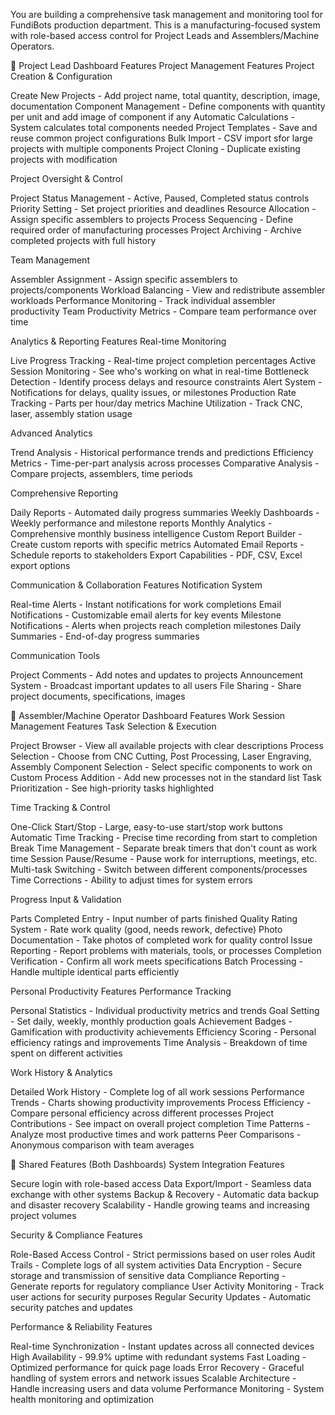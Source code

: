 You are building a comprehensive task management and monitoring tool for FundiBots production department. This is a manufacturing-focused system with role-based access control for Project Leads and Assemblers/Machine Operators.

🎯 Project Lead Dashboard Features
Project Management Features
Project Creation & Configuration

Create New Projects - Add project name, total quantity, description, image, documentation
Component Management - Define components with quantity per unit and add image of component if any
Automatic Calculations - System calculates total components needed
Project Templates - Save and reuse common project configurations
Bulk Import - CSV import sfor large projects with multiple components
Project Cloning - Duplicate existing projects with modification

Project Oversight & Control

Project Status Management - Active, Paused, Completed status controls
Priority Setting - Set project priorities and deadlines
Resource Allocation - Assign specific assemblers to projects
Process Sequencing - Define required order of manufacturing processes
Project Archiving - Archive completed projects with full history

Team Management

Assembler Assignment - Assign specific assemblers to projects/components
Workload Balancing - View and redistribute assembler workloads
Performance Monitoring - Track individual assembler productivity
Team Productivity Metrics - Compare team performance over time

Analytics & Reporting Features
Real-time Monitoring

Live Progress Tracking - Real-time project completion percentages
Active Session Monitoring - See who's working on what in real-time
Bottleneck Detection - Identify process delays and resource constraints
Alert System - Notifications for delays, quality issues, or milestones
Production Rate Tracking - Parts per hour/day metrics
Machine Utilization - Track CNC, laser, assembly station usage

Advanced Analytics

Trend Analysis - Historical performance trends and predictions
Efficiency Metrics - Time-per-part analysis across processes
Comparative Analysis - Compare projects, assemblers, time periods


Comprehensive Reporting

Daily Reports - Automated daily progress summaries
Weekly Dashboards - Weekly performance and milestone reports
Monthly Analytics - Comprehensive monthly business intelligence
Custom Report Builder - Create custom reports with specific metrics
Automated Email Reports - Schedule reports to stakeholders
Export Capabilities - PDF, CSV, Excel export options

Communication & Collaboration Features
Notification System

Real-time Alerts - Instant notifications for work completions
Email Notifications - Customizable email alerts for key events
Milestone Notifications - Alerts when projects reach completion milestones
Daily Summaries - End-of-day progress summaries


Communication Tools

Project Comments - Add notes and updates to projects
Announcement System - Broadcast important updates to all users
File Sharing - Share project documents, specifications, images



🔧 Assembler/Machine Operator Dashboard Features
Work Session Management Features
Task Selection & Execution

Project Browser - View all available projects with clear descriptions
Process Selection - Choose from CNC Cutting, Post Processing, Laser Engraving, Assembly
Component Selection - Select specific components to work on
Custom Process Addition - Add new processes not in the standard list
Task Prioritization - See high-priority tasks highlighted

Time Tracking & Control

One-Click Start/Stop - Large, easy-to-use start/stop work buttons
Automatic Time Tracking - Precise time recording from start to completion
Break Time Management - Separate break timers that don't count as work time
Session Pause/Resume - Pause work for interruptions, meetings, etc.
Multi-task Switching - Switch between different components/processes
Time Corrections - Ability to adjust times for system errors

Progress Input & Validation

Parts Completed Entry - Input number of parts finished
Quality Rating System - Rate work quality (good, needs rework, defective)
Photo Documentation - Take photos of completed work for quality control
Issue Reporting - Report problems with materials, tools, or processes
Completion Verification - Confirm all work meets specifications
Batch Processing - Handle multiple identical parts efficiently

Personal Productivity Features
Performance Tracking

Personal Statistics - Individual productivity metrics and trends
Goal Setting - Set daily, weekly, monthly production goals
Achievement Badges - Gamification with productivity achievements
Efficiency Scoring - Personal efficiency ratings and improvements
Time Analysis - Breakdown of time spent on different activities


Work History & Analytics

Detailed Work History - Complete log of all work sessions
Performance Trends - Charts showing productivity improvements
Process Efficiency - Compare personal efficiency across different processes
Project Contributions - See impact on overall project completion
Time Patterns - Analyze most productive times and work patterns
Peer Comparisons - Anonymous comparison with team averages


🔄 Shared Features (Both Dashboards)
System Integration Features

Secure login with role-based access
Data Export/Import - Seamless data exchange with other systems
Backup & Recovery - Automatic data backup and disaster recovery
Scalability - Handle growing teams and increasing project volumes

Security & Compliance Features

Role-Based Access Control - Strict permissions based on user roles
Audit Trails - Complete logs of all system activities
Data Encryption - Secure storage and transmission of sensitive data
Compliance Reporting - Generate reports for regulatory compliance
User Activity Monitoring - Track user actions for security purposes
Regular Security Updates - Automatic security patches and updates

Performance & Reliability Features

Real-time Synchronization - Instant updates across all connected devices
High Availability - 99.9% uptime with redundant systems
Fast Loading - Optimized performance for quick page loads
Error Recovery - Graceful handling of system errors and network issues
Scalable Architecture - Handle increasing users and data volume
Performance Monitoring - System health monitoring and optimization


